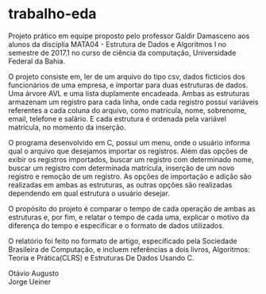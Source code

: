 # trabalho-eda
Projeto prático em equipe proposto pelo professor Galdir Damasceno aos alunos da disciplia MATA04 - Estrutura de Dados e Algoritmos I
no semestre de 2017.1 no curso de ciência da computação, Universidade Federal da Bahia.

O projeto consiste em, ler de um arquivo do tipo csv, dados fictícios dos funcionários de uma empresa, e importar para duas estruturas de dados.
Uma árvore AVL e uma lista duplamente encadeada. Ambas as estruturas armazenam um registro para cada linha, onde cada registro
possuí variáveis referentes a cada coluna do arquivo, como matrícula, nome, sobrenome, email, telefone e salário. E cada estrutura
é ordenada pela variável matrícula, no momento da inserção.

O programa desenvolvido em C, possui um menu, onde o usuário informa qual o arquivo que desejamos importar os registros. Além das
opções de exibir os registros importados, buscar um registro com determinado nome, buscar um registro com determinada matrícula,
inserção de um novo registro e remoção de um registro. As opções de importação e adição são realizadas em ambas as estruturas, as outras
opções são realizadas dependendo em qual estrutura o usuário desejar.

O propósito do projeto é comparar o tempo de cada operação de ambas as estruturas e, por fim, e relatar o tempo de cada uma,
explicar o motivo da diferença do tempo e especificar e o formato de dados utilizados.

O relatório foi feito no formato de artigo, especificado pela Sociedade Brasileira de Computação, e incluem referências a dois
livros, Algoritmos: Teoria e Prática(CLRS) e Estruturas De Dados Usando C.



Otávio Augusto  
Jorge Ueiner





